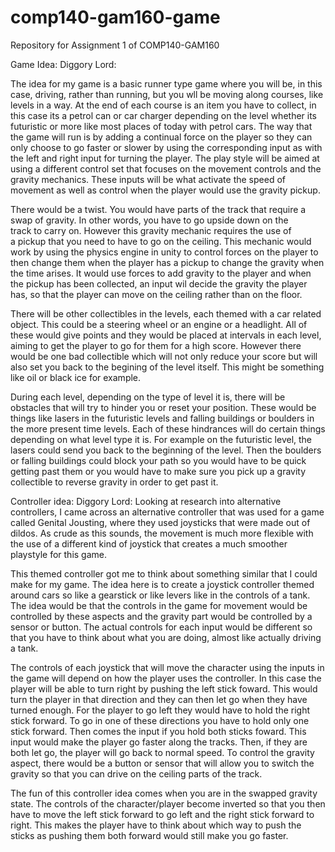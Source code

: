 # comp140-gam160-game
Repository for Assignment 1 of COMP140-GAM160

Game Idea: Diggory Lord:

The idea for my game is a basic runner type game where you will be,
in this case, driving, rather than running, but you wll be moving 
along courses, like levels in a way. At the end of each course is
an item you have to collect, in this case its a petrol can or car charger
depending on the level whether its futuristic or more like most places
of today with petrol cars. The way that the game will run is by adding 
a continual force on the player so they can only choose to go faster
or slower by using the corresponding input as with the left and right 
input for turning the player. The play style will be aimed at using a
different control set that focuses on the movement controls and the gravity
mechanics. These inputs will be what activate the speed of movement as well 
as control when the player would use the gravity pickup.

There would be a twist. You would have parts of the track that require a 
swap of gravity. In other words, you have to go upside down on the	
track to carry on. However this gravity mechanic requires the use of	
a pickup that you need to have to go on the ceiling. This mechanic would work
by using the physics engine in unity to control forces on the player
to then change them when the player has a pickup to change the gravity
when the time arises. It would use forces to add gravity to the player
and when the pickup has been collected, an input wil decide the gravity
the player has, so that the player can move on the ceiling rather 
than on the floor.

There will be other collectibles in the levels, each themed with a 
car related object. This could be a steering wheel or an engine or
a headlight. All of these would give points and they would be placed at
intervals in each level, aiming to get the player to go for them
for a high score. However there would be one bad collectible which will
not only reduce your score but will also set you back to the begining of
the level itself. This might be something like oil or black ice for example.

During each level, depending on the type of level it is, there will 
be obstacles that will try to hinder you or reset your position. These
would be things like lasers in the futuristic levels and falling buildings
or boulders in the more present time levels. Each of these hindrances will
do certain things depending on what level type it is. For example on the
futuristic level, the lasers could send you back to the beginning of the level.
Then the boulders or falling buildings could block your path so you would
have to be quick getting past them or you would have to make sure you
pick up a gravity collectible to reverse gravity in order to get past it.

Controller idea: Diggory Lord:
Looking at research into alternative controllers, I came across an alternative
controller that was used for a game called Genital Jousting, where they used
joysticks that were made out of dildos. As crude as this sounds, the movement is much
more flexible with the use of a different kind of joystick that creates a much smoother
playstyle for this game.

This themed controller got me to think about something similar that I could make
for my game. The idea here is to create a joystick controller themed around cars
so like a gearstick or like levers like in the controls of a tank. The idea would be
that the controls in the game for movement would be controlled by these aspects and
the gravity part would be controlled by a sensor or button. The actual controls for 
each input would be different so that you have to think about what you are doing, 
almost like actually driving a tank.

The controls of each joystick that will move the character using the inputs in the game
will depend on how the player uses the controller. In this case the player will be able
to turn right by pushing the left stick foward. This would turn the player in that 
direction and they can then let go when they have turned enough. For the player to go left
they would have to hold the right stick forward. To go in one of these directions
you have to hold only one stick forward. Then comes the input if you hold both sticks foward.
This input would make the player go faster along the tracks. Then, if they are both let go,
the player will go back to normal speed. To control the gravity aspect, there would be a
button or sensor that will allow you to switch the gravity so that you can drive on the
ceiling parts of the track.

The fun of this controller idea comes when you are in the swapped gravity state. The controls
of the character/player become inverted so that you then have to move the left stick forward
to go left and the right stick forward to right. This makes the player have to think about
which way to push the sticks as pushing them both forward would still make you go faster.
